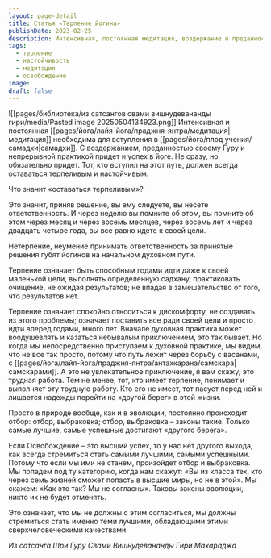 ```yaml
---
layout: page-detail
title: Статья «Терпение йогина»
publishDate: 2023-02-25
description: Интенсивная, постоянная медитация, воздержание и преданность гуру - ключи к успеху в йоге и достижению самадхи. Терпение - это способность годами идти к цели, не ожидая быстрых результатов и не сдаваясь перед трудностями. Только настойчивые и ответственные достигают освобождения, ведь эволюция души требует сверхчеловеческих качеств и постоянного внутреннего отбора.
tags:
  - терпение
  - настойчивость
  - медитация
  - освобождение
image: 
draft: false
---
```

![[pages/библиотека/из сатсангов свами вишнудевананды гири/media/Pasted image 20250504134923.png]]
 Интенсивная и постоянная [[pages/йога/лайя-йога/праджня-янтра/медитация|медитация]] необходима для вступления в [[pages/йога/плод учения/самадхи|самадхи]]. С воздержанием, преданностью своему Гуру и непрерывной практикой придет и успех в йоге. Не сразу, но обязательно придет. Тот, кто вступил на этот путь, должен всегда оставаться терпеливым и настойчивым.

 Что значит «оставаться терпеливым»?

 Это значит, приняв решение, вы ему следуете, вы несете ответственность. И через неделю вы помните об этом, вы помните об этом через месяц и через восемь месяцев, через восемь лет и через двадцать четыре года, вы все равно идете к своей цели.

 Нетерпение, неумение принимать ответственность за принятые решения губят йогинов на начальном духовном пути.

 Терпение означает быть способным годами идти даже к своей маленькой цели, выполнять определенную садхану, практиковать очищение, не ожидая результатов; не впадая в замешательство от того, что результатов нет.

 Терпение означает спокойно относиться к дискомфорту, не создавать из этого проблемы; означает поставить все ради своей цели и просто идти вперед годами, много лет. Вначале духовная практика может воодушевлять и казаться небывалым приключением, это так бывает. Но когда мы непосредственно приступаем к духовной практике, мы видим, что не все так просто, потому что путь лежит через борьбу с васанами, с [[pages/йога/лайя-йога/праджня-янтра/антахкарана/самскара|самскарами]]. А это не увлекательное приключение, я вам скажу, это трудная работа. Тем не менее, тот, кто имеет терпение, понимает и выполняет эту трудную работу. Кто его не имеет, тот пасует перед ней и лишается надежды перейти на «другой берег» в этой жизни.

 Просто в природе вообще, как и в эволюции, постоянно происходит отбор: отбор, выбраковка; отбор, выбраковка – законы такие. Только самые лучшие, самые успешные достигают «другого берега».

 Если Освобождение – это высший успех, то у нас нет другого выхода, как всегда стремиться стать самыми лучшими, самыми успешными. Потому что если мы ими не станем, произойдет отбор и выбраковка. Мы попадем под ту категорию, когда нам скажут: «Вы из класса тех, кто через семь жизней сможет попасть в высшие миры, но не в этой». Мы скажем: «Как это так? Мы не согласны». Таковы законы эволюции, никто их не будет отменять. 

 Это означает, что мы не должны с этим согласиться, мы должны стремиться стать именно теми лучшими, обладающими этими сверхчеловеческими качествами.

  
*Из сатсанга Шри Гуру Свами Вишнудевананды Гири Махараджа*

  
